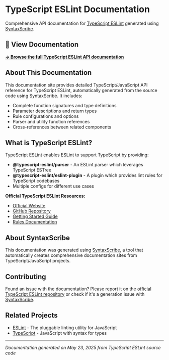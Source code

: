 # TypeScript ESLint Documentation

Comprehensive API documentation for [TypeScript ESLint](https://github.com/typescript-eslint/typescript-eslint) generated using [SyntaxScribe](https://syntaxscribe.com).

## 📖 View Documentation

**[→ Browse the full TypeScript ESLint API documentation](https://syntax-scribe.github.io/sample-typescript-eslint)**

## About This Documentation

This documentation site provides detailed TypeScript/JavaScript API reference for TypeScript ESLint, automatically generated from the source code using SyntaxScribe. It includes:

- Complete function signatures and type definitions
- Parameter descriptions and return types
- Rule configurations and options
- Parser and utility function references
- Cross-references between related components

## What is TypeScript ESLint?

TypeScript ESLint enables ESLint to support TypeScript by providing:

- **@typescript-eslint/parser** - An ESLint parser which leverages TypeScript ESTree
- **@typescript-eslint/eslint-plugin** - A plugin which provides lint rules for TypeScript codebases
- Multiple configs for different use cases

**Official TypeScript ESLint Resources:**
- [Official Website](https://typescript-eslint.io)
- [GitHub Repository](https://github.com/typescript-eslint/typescript-eslint)
- [Getting Started Guide](https://typescript-eslint.io/getting-started)
- [Rules Documentation](https://typescript-eslint.io/rules)

## About SyntaxScribe

This documentation was generated using [SyntaxScribe](https://syntaxscribe.com), a tool that automatically creates comprehensive documentation sites from TypeScript/JavaScript projects.

## Contributing

Found an issue with the documentation? Please report it on the [official TypeScript ESLint repository](https://github.com/typescript-eslint/typescript-eslint/issues) or check if it's a generation issue with [SyntaxScribe](https://syntaxscribe.com).

## Related Projects

- [ESLint](https://eslint.org) - The pluggable linting utility for JavaScript
- [TypeScript](https://www.typescriptlang.org) - JavaScript with syntax for types

---

*Documentation generated on May 23, 2025 from TypeScript ESLint source code*